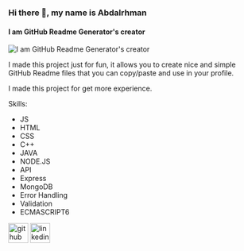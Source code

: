 


### Hi there 👋, my name is Abdalrhman
#### I am GitHub Readme Generator's creator
![I am GitHub Readme Generator's creator](https://arturssmirnovs.github.io/github-profile-readme-generator/images/banner.png)

I made this project just for fun, it allows you to create nice and simple GitHub Readme files that you can copy/paste and use in your profile.

I made this project for get more experience.

Skills:  
* JS
* HTML
* CSS
* C++
* JAVA
* NODE.JS
* API
* Express
* MongoDB
* Error Handling
* Validation
* ECMASCRIPT6



[<img src='https://cdn.jsdelivr.net/npm/simple-icons@3.0.1/icons/github.svg' alt='github' height='40'>](https://github.com/abdalrhman45)  [<img src='https://cdn.jsdelivr.net/npm/simple-icons@3.0.1/icons/linkedin.svg' alt='linkedin' height='40'>](https://www.linkedin.com/in/abdalrhman-saber/)  



